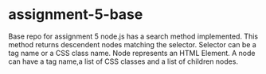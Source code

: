 # assignment-5-base
Base repo for assignment 5
node.js has a search method implemented.
This method returns descendent nodes matching the selector.
Selector can be a tag name or a CSS class name.
Node represents an HTML Element. 
A node can have a tag name,a list of CSS classes and a list of children nodes.